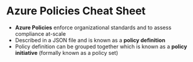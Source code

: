 # Azure Policies Cheat Sheet
* **Azure Policies** enforce organizational standards and to assess compliance at-scale
* Described in a JSON file and is known as a **policy definition**
* Policy definition can be grouped together which is known as a **policy initiative** (formally known as a policy set)